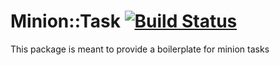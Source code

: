 # Minion::Task [![Build Status](https://travis-ci.org/crlcu/minion-task.svg?branch=master)](https://travis-ci.org/crlcu/minion-task)

This package is meant to provide a boilerplate for minion tasks
